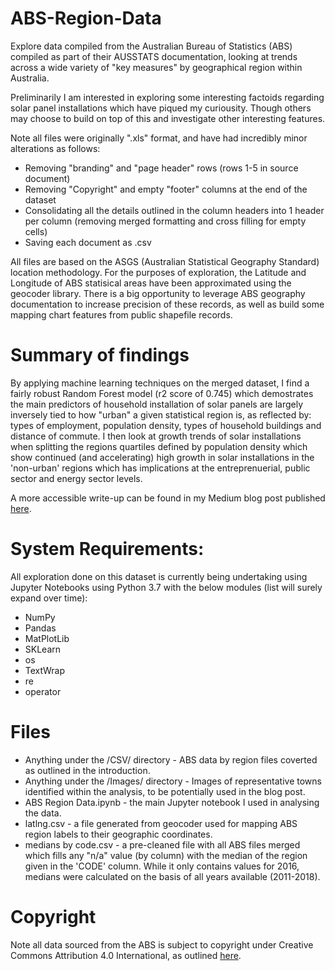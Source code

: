 # ABS-Region-Data
Explore data compiled from the Australian Bureau of Statistics (ABS) compiled as part of their AUSSTATS documentation, looking at trends across a wide variety of "key measures" by geographical region within Australia.

Preliminarily I am interested in exploring some interesting factoids regarding solar panel installations which have piqued my curiousity. Though others may choose to build on top of this and investigate other interesting features.

Note all files were originally ".xls" format, and have had incredibly minor alterations as follows:
* Removing "branding" and "page header" rows (rows 1-5 in source document)
* Removing "Copyright" and empty "footer" columns at the end of the dataset
* Consolidating all the details outlined in the column headers into 1 header per column (removing merged formatting and cross filling for empty cells)
* Saving each document as .csv

All files are based on the ASGS (Australian Statistical Geography Standard) location methodology. For the purposes of exploration, the Latitude and Longitude of ABS statisical areas have been approximated using the geocoder library. There is a big opportunity to leverage ABS geography documentation to increase precision of these records, as well as build some mapping chart features from public shapefile records.

# Summary of findings
By applying machine learning techniques on the merged dataset, I find a fairly robust Random Forest model (r2 score of 0.745) which demostrates the main predictors of household installation of solar panels are largely inversely tied to how "urban" a given statistical region is, as reflected by: types of employment, population density, types of household buildings and distance of commute. I then look at growth trends of solar installations when splitting the regions quartiles defined by population density which show continued (and accelerating) high growth in solar installations in the 'non-urban' regions which has implications at the entreprenuerial, public sector and energy sector levels.

A more accessible write-up can be found in my Medium blog post published [here](https://medium.com/@brian.l.kemp/the-5-keys-to-a-great-solar-demographic-581d1b07a215).

# System Requirements:
All exploration done on this dataset is currently being undertaking using Jupyter Notebooks using Python 3.7 with the below modules (list will surely expand over time):
* NumPy
* Pandas
* MatPlotLib
* SKLearn
* os
* TextWrap
* re
* operator

# Files
* Anything under the /CSV/ directory - ABS data by region files coverted as outlined in the introduction.
* Anything under the /Images/ directory - Images of representative towns identified within the analysis, to be potentially used in the blog post.
* ABS Region Data.ipynb - the main Jupyter notebook I used in analysing the data. 
* latlng.csv - a file generated from geocoder used for mapping ABS region labels to their geographic coordinates.
* medians by code.csv - a pre-cleaned file with all ABS files merged which fills any "n/a" value (by column) with the median of the region given in the 'CODE' column. While it only contains values for 2016, medians were calculated on the basis of all years available (2011-2018).

# Copyright
Note all data sourced from the ABS is subject to copyright under Creative Commons Attribution 4.0 International, as outlined [here](https://www.abs.gov.au/copyright).
